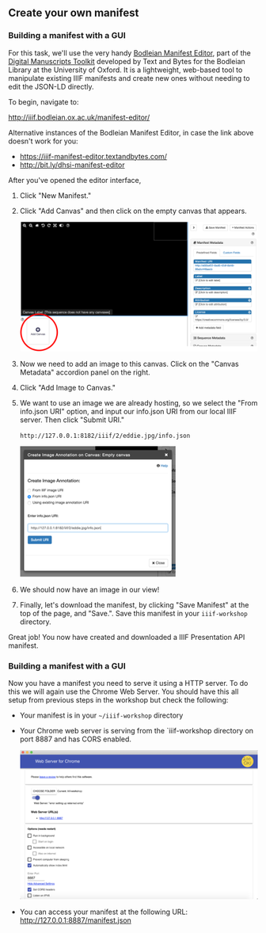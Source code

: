 ## Create your own manifest

### Building a manifest with a GUI

For this task, we'll use the very handy [Bodleian Manifest Editor](https://github.com/bodleian/iiif-manifest-editor), part of the [Digital Manuscripts Toolkit](http://dmt.bodleian.ox.ac.uk) developed by Text and Bytes for the Bodleian Library at the University of Oxford. It is a lightweight, web-based tool to manipulate existing IIIF manifests and create new ones without needing to edit the JSON-LD directly.

To begin, navigate to:

http://iiif.bodleian.ox.ac.uk/manifest-editor/

Alternative instances of the Bodleian Manifest Editor, in case the link above doesn't work for you:

- https://iiif-manifest-editor.textandbytes.com/
- http://bit.ly/dhsi-manifest-editor

After you've opened the editor interface,

1. Click "New Manifest."
1. Click "Add Canvas" and then click on the empty canvas that appears.

    ![add canvas](add_canvas.png)

1. Now we need to add an image to this canvas. Click on the "Canvas Metadata" accordion panel on the right.
1. Click "Add Image to Canvas."
1. We want to use an image we are already hosting, so we select the "From info.json URI" option, and input our info.json URI from our local IIIF server. Then click "Submit URI."

    `http://127.0.0.1:8182/iiif/2/eddie.jpg/info.json`

    ![info json uri](info_json_uri.png)

1. We should now have an image in our view!
1. Finally, let's download the manifest, by clicking "Save Manifest" at the top of the page, and "Save.". Save this manifest in your `iiif-workshop` directory. 

  Great job! You now have created and downloaded a IIIF Presentation API manifest.

### Building a manifest with a GUI

Now you have a manifest you need to serve it using a HTTP server. To do this we will again use the Chrome Web Server. You should have this all setup from previous steps in the workshop but check the following:

 * Your manifest is in your `~/iiif-workshop` directory
 * Your Chrome web server is serving from the `iiif-workshop directory on port 8887 and has CORS enabled. 

    ![Chrome Web Server](chrome_web_server.png)

 * You can access your manifest at the following URL: http://127.0.0.1:8887/manifest.json

